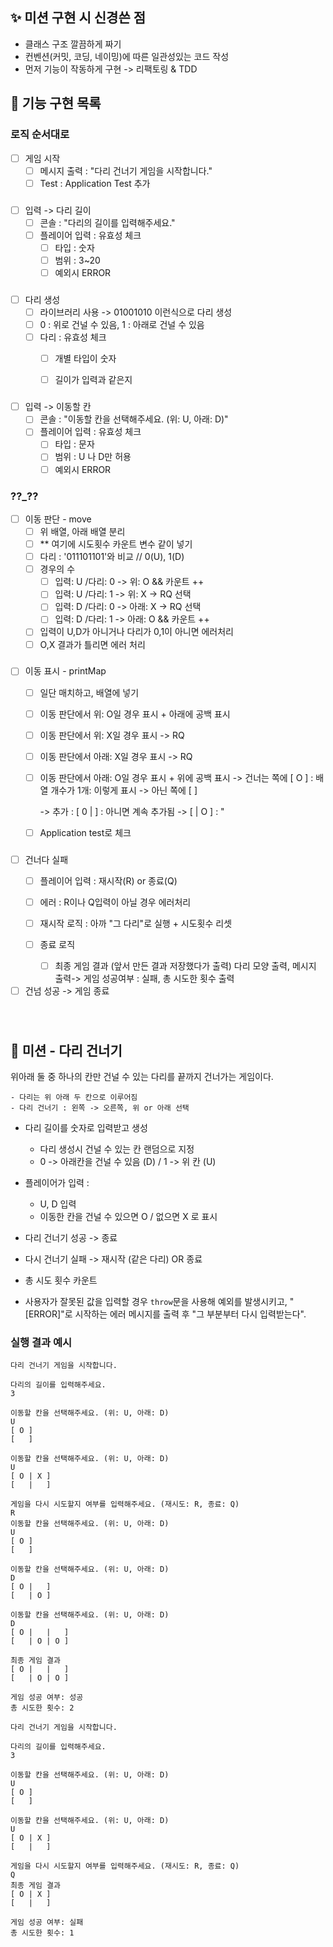 ## ✨ 미션 구현 시 신경쓴 점

- 클래스 구조 깔끔하게 짜기
- 컨벤션(커밋, 코딩, 네이밍)에 따른 일관성있는 코드 작성
- 먼저 기능이 작동하게 구현 -> 리팩토링 & TDD
  <br/>

## 🌉 기능 구현 목록

### 로직 순서대로
- [ ] 게임 시작 
    - [ ] 메시지 출력 : "다리 건너기 게임을 시작합니다."
    - [ ] Test : Application Test 추가

###
- [ ] 입력 -> 다리 길이
    - [ ] 콘솔 : "다리의 길이를 입력해주세요."
    - [ ] 플레이어 입력 : 유효성 체크
        - [ ] 타입 : 숫자
        - [ ] 범위 : 3~20
        - [ ] 예외시 ERROR

###
- [ ] 다리 생성
    - [ ] 라이브러리 사용 -> 01001010 이런식으로 다리 생성
    - [ ] 0 : 위로 건널 수 있음, 1 : 아래로 건널 수 있음
    - [ ] 다리 : 유효성 체크
        - [ ] 개별 타입이 숫자
        - [ ] 길이가 입력과 같은지


###
- [ ] 입력 -> 이동할 칸
    - [ ] 콘솔 : "이동할 칸을 선택해주세요. (위: U, 아래: D)"
    - [ ] 플레이어 입력 : 유효성 체크
        - [ ] 타입 : 문자
        - [ ] 범위 : U 나 D만 허용
        - [ ] 예외시 ERROR

### ??_??
- [ ] 이동 판단 - move
    - [ ] 위 배열, 아래 배열 분리
    - [ ] **  여기에 시도횟수 카운트 변수 같이 넣기
    - [ ] 다리 : '011101101'와 비교 // 0(U), 1(D)
    - [ ] 경우의 수 
        - [ ] 입력: U /다리: 0 -> 위: O && 카운트 ++
        - [ ] 입력: U /다리: 1 -> 위: X -> RQ 선택
        - [ ] 입력: D /다리: 0 -> 아래: X  -> RQ 선택
        - [ ] 입력: D /다리: 1 -> 아래: O && 카운트 ++
    - [ ] 입력이 U,D가 아니거나 다리가 0,1이 아니면 에러처리
    - [ ] O,X 결과가 틀리면 에러 처리

###
- [ ] 이동 표시 - printMap
    - [ ] 일단 매치하고, 배열에 넣기
    - [ ] 이동 판단에서 위: O일 경우 표시 + 아래에 공백 표시
    - [ ] 이동 판단에서 위: X일 경우 표시 -> RQ
    - [ ] 이동 판단에서 아래: X일 경우 표시 -> RQ
    - [ ] 이동 판단에서 아래: O일 경우 표시 + 위에 공백 표시
        -> 건너는 쪽에 [ O ] : 배열 개수가 1개: 이렇게 표시
        -> 아닌 쪽에   [  ]
        
        -> 추가 : [ 0 |  ] : 아니면 계속 추가됨
        ->       [   | O ] : "

    - [ ] Application test로 체크

###
- [ ] 건너다 실패
    - [ ] 플레이어 입력 : 재시작(R) or 종료(Q)
    - [ ] 에러 : R이나 Q입력이 아닐 경우 에러처리
    
    - [ ] 재시작 로직 : 아까 "그 다리"로 실행 + 시도횟수 리셋
    - [ ] 종료 로직
        - [ ] 최종 게임 결과 (앞서 만든 결과 저장했다가 출력)
            다리 모양 출력, 
            메시지 출력-> 게임 성공여부 : 실패, 총 시도한 횟수 출력

- [ ] 건넘 성공 -> 게임 종료

###

<br/>

## 🚀 미션 - 다리 건너기

위아래 둘 중 하나의 칸만 건널 수 있는 다리를 끝까지 건너가는 게임이다.

```
- 다리는 위 아래 두 칸으로 이루어짐
- 다리 건너기 : 왼쪽 -> 오른쪽, 위 or 아래 선택
```

- 다리 길이를 숫자로 입력받고 생성
    - 다리 생성시 건널 수 있는 칸 랜덤으로 지정
    - 0 -> 아래칸을 건널 수 있음 (D) / 1 -> 위 칸 (U) 

- 플레이어가 입력 :
    - U, D 입력
    - 이동한 칸을 건널 수 있으면 O / 없으면 X 로 표시

- 다리 건너기 성공 -> 종료
- 다시 건너기 실패 -> 재시작 (같은 다리) OR 종료
- 총 시도 횟수 카운트

- 사용자가 잘못된 값을 입력할 경우 `throw`문을 사용해 예외를 발생시키고, "[ERROR]"로 시작하는 에러 메시지를 출력 후 "그 부분부터 다시 입력받는다".
  <br/>

### 실행 결과 예시

```
다리 건너기 게임을 시작합니다.

다리의 길이를 입력해주세요.
3

이동할 칸을 선택해주세요. (위: U, 아래: D)
U
[ O ]
[   ]

이동할 칸을 선택해주세요. (위: U, 아래: D)
U
[ O | X ]
[   |   ]

게임을 다시 시도할지 여부를 입력해주세요. (재시도: R, 종료: Q)
R
이동할 칸을 선택해주세요. (위: U, 아래: D)
U
[ O ]
[   ]

이동할 칸을 선택해주세요. (위: U, 아래: D)
D
[ O |   ]
[   | O ]

이동할 칸을 선택해주세요. (위: U, 아래: D)
D
[ O |   |   ]
[   | O | O ]

최종 게임 결과
[ O |   |   ]
[   | O | O ]

게임 성공 여부: 성공
총 시도한 횟수: 2
```
```
다리 건너기 게임을 시작합니다.

다리의 길이를 입력해주세요.
3

이동할 칸을 선택해주세요. (위: U, 아래: D)
U
[ O ]
[   ]

이동할 칸을 선택해주세요. (위: U, 아래: D)
U
[ O | X ]
[   |   ]

게임을 다시 시도할지 여부를 입력해주세요. (재시도: R, 종료: Q)
Q
최종 게임 결과
[ O | X ]
[   |   ]

게임 성공 여부: 실패
총 시도한 횟수: 1
```